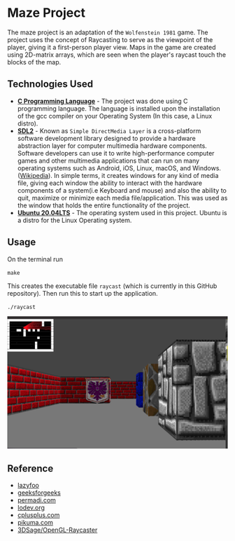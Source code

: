 # Maze Project

The maze project is an adaptation of the `Wolfenstein 1981` game. The project uses the concept of Raycasting to serve as the viewpoint of the player, giving it a first-person player view. Maps in the game are created using 2D-matrix arrays, which are seen when the player's raycast touch the blocks of the map.
## Technologies Used
- [**C Programming Language**](https://linuxconfig.org/how-to-install-gcc-the-c-compiler-on-ubuntu-20-04-lts-focal-fossa-linux) - The project was done using C programming language. The language is installed upon the installation of the gcc compiler on your Operating System (In this case, a Linux distro).
- [**SDL2**](https://wiki.libsdl.org/Installation) - Known as `Simple DirectMedia Layer` is a cross-platform software development library designed to provide a hardware abstraction layer for computer multimedia hardware components. Software developers can use it to write high-performance computer games and other multimedia applications that can run on many operating systems such as Android, iOS, Linux, macOS, and Windows. ([Wikipedia](https://en.wikipedia.org/wiki/Simple_DirectMedia_Layer)). In simple terms, it creates windows for any kind of media file, giving each window the ability to interact with the hardware components of a system(i.e Keyboard and mouse) and also the ability to quit, maximize or minimize each media file/application. This was used as the window that holds the entire functionality of the project.
- [**Ubuntu 20.04LTS**](https://ubuntu.com/download/desktop) -
The operating system used in this project. Ubuntu is a distro for the Linux Operating system.

## Usage
On the terminal run
```
make
```

This creates the executable file `raycast` (which is currently in this GitHub repository). Then run this to start up the application.

```
./raycast
```
![Maze_game](./images/Maze_game.png)


## Reference
- [lazyfoo](http://lazyfoo.net/tutorials/SDL/index.php#Event%20Driven%20Programming)
- [geeksforgeeks](https://www.geeksforgeeks.org/structure-vs-class-in-cpp/)
- [permadi.com](https://permadi.com/1996/05/ray-casting-tutorial-1/)
- [lodev.org](https://lodev.org/cgtutor/raycasting.html)
- [cplusplus.com](https://cplusplus.com/forum/beginner/214311/)
- [pikuma.com](https://pikuma.com/courses/raycasting-engine-tutorial-algorithm-javascript)
- [3DSage/OpenGL-Raycaster](https://www.youtube.com/watch?v=gYRrGTC7GtA)
